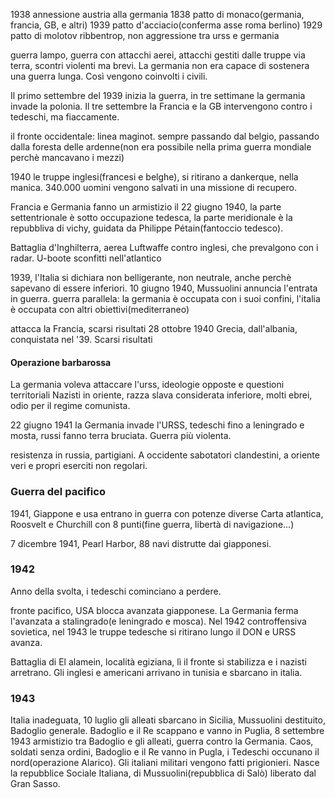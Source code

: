 1938 annessione austria alla germania
1838 patto di monaco(germania, francia, GB, e altri)
1939 patto d'acciacio(conferma asse roma berlino)
1929 patto di molotov ribbentrop, non aggressione tra urss e germania

guerra lampo, guerra con attacchi aerei, attacchi gestiti dalle truppe via terra, scontri violenti ma brevi.
La germania non era capace di sostenera una guerra lunga. Così vengono coinvolti i civili.

Il primo settembre del 1939 inizia la guerra, in tre settimane la germania invade la polonia. 
Il tre settembre la Francia e la GB intervengono contro i tedeschi, ma fiaccamente. 

il fronte occidentale: linea maginot.
sempre passando dal belgio, passando dalla foresta delle ardenne(non era possibile nella prima guerra mondiale perchè mancavano i mezzi)

1940 le truppe inglesi(francesi e belghe), si ritirano a dankerque, nella manica. 340.000 uomini vengono salvati in una missione di recupero.

Francia e Germania fanno un armistizio  il 22 giugno 1940, la parte settentrionale è sotto occupazione tedesca, la parte meridionale è la repubbliva di vichy, guidata da Philippe Pétain(fantoccio tedesco).

Battaglia d'Inghilterra, aerea
Luftwaffe contro inglesi, che prevalgono con i radar. U-boote sconfitti nell'atlantico

1939, l'Italia si dichiara non belligerante, non neutrale, anche perchè sapevano di essere inferiori.
10 giugno 1940, Mussuolini annuncia l'entrata in guerra.
guerra parallela: la germania è occupata con i suoi confini, l'italia è occupata con altri obiettivi(mediterraneo)

attacca la Francia, scarsi risultati
28 ottobre 1940 Grecia, dall'albania, conquistata nel '39. Scarsi risultati

#### Operazione barbarossa
La germania voleva attaccare l'urss, ideologie opposte e questioni territoriali
Nazisti in oriente, razza slava considerata inferiore, molti ebrei, odio per il regime comunista.

22 giugno 1941 la Germania invade l'URSS, tedeschi fino a leningrado e mosta, russi fanno terra bruciata. Guerra più violenta.

resistenza in russia, partigiani. A occidente sabotatori clandestini, a oriente veri e propri eserciti non regolari.

### Guerra del pacifico
1941, Giappone e usa entrano in guerra con potenze diverse
Carta atlantica, Roosvelt e Churchill con 8 punti(fine guerra, libertà di navigazione...)

7 dicembre 1941, Pearl Harbor, 88 navi distrutte dai giapponesi. 

### 1942

Anno della svolta, i tedeschi cominciano a perdere.

fronte pacifico, USA blocca avanzata giapponese.
La Germania ferma l'avanzata a stalingrado(e leningrado e mosca). Nel 1942 controffensiva sovietica, nel 1943 le truppe tedesche si ritirano lungo il DON e URSS avanza.

Battaglia di El alamein, località egiziana, lì il fronte si stabilizza e i nazisti arretrano. Gli inglesi e americani arrivano in tunisia e sbarcano in italia.

### 1943
Italia inadeguata, 10 luglio gli alleati sbarcano in Sicilia, Mussuolini destituito, Badoglio generale.
Badoglio e il Re scappano e vanno in Puglia, 8 settembre 1943 armistizio tra Badoglio e gli alleati, guerra contro la Germania.
Caos, soldati senza ordini, Badoglio e il Re vanno in Pugla, i Tedeschi occunano il nord(operazione Alarico). Gli italiani militari vengono fatti prigionieri. Nasce la repubblice Sociale Italiana, di Mussuolini(repubblica di Salò) liberato dal Gran Sasso. 
